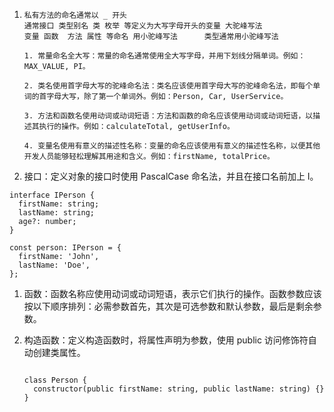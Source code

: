 1. ```
   私有方法的命名通常以 _ 开头  
   通常接口 类型别名 类 枚举 等定义为大写字母开头的变量 大驼峰写法
   变量 函数  方法 属性 等命名 用小驼峰写法      类型通常用小驼峰写法
   
   1. 常量命名全大写：常量的命名通常使用全大写字母，并用下划线分隔单词。例如：MAX_VALUE, PI。 
   
   2. 类名使用首字母大写的驼峰命名法：类名应该使用首字母大写的驼峰命名法，即每个单词的首字母大写，除了第一个单词外。例如：Person, Car, UserService。 
   
   3. 方法和函数名使用动词或动词短语：方法和函数的命名应该使用动词或动词短语，以描述其执行的操作。例如：calculateTotal, getUserInfo。 
   
   4. 变量名使用有意义的描述性名称：变量的命名应该使用有意义的描述性名称，以便其他开发人员能够轻松理解其用途和含义。例如：firstName, totalPrice。 
   ```

   

1. 接口：定义对象的接口时使用 PascalCase 命名法，并且在接口名前加上 I。

```
interface IPerson {
  firstName: string;
  lastName: string;
  age?: number;
}

const person: IPerson = {
  firstName: 'John',
  lastName: 'Doe',
};

```

1. 函数：函数名称应使用动词或动词短语，表示它们执行的操作。函数参数应该按以下顺序排列：必需参数首先，其次是可选参数和默认参数，最后是剩余参数。

1. 构造函数：定义构造函数时，将属性声明为参数，使用 public 访问修饰符自动创建类属性。

   ```
   
   class Person {
     constructor(public firstName: string, public lastName: string) {}
   }
   
   ```

   